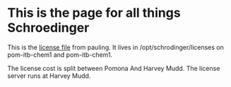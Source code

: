 # This is the page for all things Schroedinger

This is the [license file](https://github.com/Pomona-ITS/hpc/blob/master/applications/schrodinger/80_client_2017-06-04_schrodinger.lic) from pauling. It lives in /opt/schrodinger/licenses on pom-itb-chem1 and pom-itb-chem1.

The license cost is split between Pomona And Harvey Mudd. The license server runs at Harvey Mudd.
